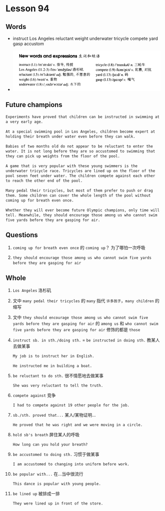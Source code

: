 # Lesson 94

## Words

- instruct Los Angeles reluctant weight underwater tricycle compete yard gasp accustom

- ![Words](../../../Images/Part2/10/words-94.png)

## Future champions

```
Experiments have proved that children can be instructed in swimming at a very early age.

At a special swimming pool in Los Angeles, children become expert at holding their breath under water even before they can walk.

Babies of two months old do not appear to be reluctant to enter the water. It is not long before they are so accustomed to swimming that they can pick up weights from the floor of the pool.

A game that is very popular with these young swimmers is the underwater tricycle race. Tricycles are lined up on the floor of the pool seven feet under water. The children compete against each other to reach the other end of the pool.

Many pedal their tricycles, but most of them prefer to push or drag them. Some children can cover the whole length of the pool without coming up for breath even once.

Whether they will ever become future Olympic champions, only time will tell. Meanwhile, they should encourage those among us who cannot swim five yards before they are gasping for air.
```

## Questions

1. `coming up for breath even once` 的 `coming up`？ 为了哪怕一次呼吸

2. `they should encourage those among us who cannot swim five yards before they are gasping for air`

## Whole

1. `Los Angeles` 洛杉矶

2. 文中 `many pedal their tricycles` 的 `many` 指代 `许多孩子`，`many children` 的缩写

3. 文中 `they should encourage those among us who cannot swim five yards before they are gasping for air` 的 `among us` 和 `who cannot swim five yards before they are gasping for air` 修饰的都是 `those`

4. `instruct sb. in sth./doing sth.` = `be instructed in doing sth.` 教某人去做某事

   ```
   My job is to instruct her in English.

   He instructed me in building a boat.
   ```

5. `be reluctant to do sth.` 很不情愿地去做某事

   ```
   She was very reluctant to tell the truth.
   ```

6. `compete against` 竞争

   ```
   I had to compete against 19 other people for the job.
   ```

7. `sb./sth. proved that...` 某人/某物证明...

   ```
   He proved that he was right and we were moving in a circle.
   ```

8. `hold sb's breath` 屏住某人的呼吸

   ```
   How long can you hold your breath?
   ```

9. `be accustomed to doing sth.` 习惯于做某事

   ```
   I am accustomed to changing into uniform before work.
   ```

10. `be popular with...` 在...当中很流行

    ```
    This dance is popular with young people.
    ```

11. `be lined up` 被排成一排

    ```
    They were lined up in front of the store.
    ```
